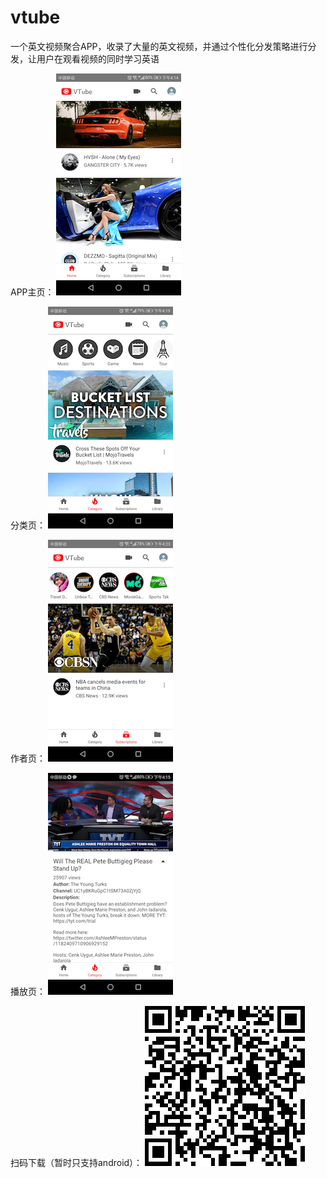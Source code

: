 # vtube

一个英文视频聚合APP，收录了大量的英文视频，并通过个性化分发策略进行分发，让用户在观看视频的同时学习英语

APP主页：
![首页](https://github.com/yully06/vtube/blob/master/pic/Screenshot_20191029-161412.png)

分类页：
![分类页](https://github.com/yully06/vtube/blob/master/pic/Screenshot_20191029-161932.png)

作者页：
![作者页](https://github.com/yully06/vtube/blob/master/pic/Screenshot_20191029-162335.png)

播放页：
![播放页](https://github.com/yully06/vtube/blob/master/pic/Screenshot_20191029-161559.png)

扫码下载（暂时只支持android）：
![下载二维码](https://github.com/yully06/vtube/blob/master/pic/1573206894.png)
